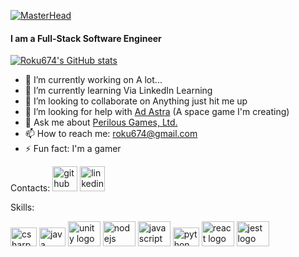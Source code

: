 [![MasterHead](https://c.tenor.com/BxuhqfpyRFwAAAAC/loading-system.gif)](https://alexanderfields.me)
#### I am a Full-Stack Software Engineer
[![Roku674's GitHub stats](https://github-readme-stats.vercel.app/api?username=roku674&count_private=true&show_icons=true&theme=react)](https://github.com/roku674)   

- 🔭 I’m currently working on A lot... 
- 🌱 I’m currently learning Via LinkedIn Learning 
- 👯 I’m looking to collaborate on Anything just hit me up 
- 🤔 I’m looking for help with <a href ="https://sites.google.com/view/perilousgamesltd/games/ad-astra-periclum/gallery"> Ad Astra</a> (A space game I'm creating)
- 💬 Ask me about <a href="www.perilousgames.com">Perilous Games, Ltd. </a>
- 📫 How to reach me: roku674@gmail.com 
- ⚡ Fun fact: I'm a gamer 

Contacts:
[<img src='https://cdn.jsdelivr.net/npm/simple-icons@3.0.1/icons/github.svg' alt='github' height='40'>](https://github.com/roku674)  [<img src='https://cdn.jsdelivr.net/npm/simple-icons@3.0.1/icons/linkedin.svg' alt='linkedin' height='40'>](https://www.linkedin.com/in/https://www.linkedin.com/in/alexander-fields-aa57a997)  

Skills:
<div align="left">  
  <img src="https://cdn.jsdelivr.net/gh/devicons/devicon/icons/csharp/csharp-original.svg" height="30" width="42" alt="csharp logo"/>
  <img src="https://cdn.jsdelivr.net/gh/devicons/devicon/icons/java/java-original.svg" height="30" width="42" alt="java logo"/>
  <img src="https://cdn.jsdelivr.net/gh/devicons/devicon/icons/unity/unity-original.svg" height="40" width="52" alt="unity logo"/>
  <img src="https://cdn.jsdelivr.net/gh/devicons/devicon/icons/nodejs/nodejs-original.svg" height="40" width="52" alt="nodejs logo"/>
  <img src="https://cdn.jsdelivr.net/gh/devicons/devicon/icons/javascript/javascript-original.svg" height="40" width="52" alt="javascript logo"/>
  <img src="https://cdn.jsdelivr.net/gh/devicons/devicon/icons/python/python-original.svg" height="30" width="42" alt="python logo"/>
  <img src="https://cdn.jsdelivr.net/gh/devicons/devicon/icons/react/react-original.svg" height="40" width="52" alt="react logo"/>
  <img src="https://cdn.jsdelivr.net/gh/devicons/devicon/icons/jest/jest-plain.svg" height="40" width="52" alt="jest logo"/>
</div>
